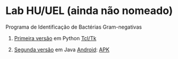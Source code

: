 # Lab HU/UEL (ainda não nomeado)
Programa de Identificação de Bactérias Gram-negativas 

1. [Primeira versão](https://github.com/akirademenech/lab_huel/blob/main/python/) em Python [Tcl/Tk](https://github.com/Akirademenech/lab_huel/blob/main/python/lab.py)  

2. [Segunda versão](https://github.com/akiraDemenech/lab_huel/tree/main/java/) em Java [Android](https://github.com/akiraDemenech/lab_huel/tree/main/java/br/uel/hu/android): [APK](https://github.com/AkiraDemenech/lab_huel/blob/main/app_Lab_HU_UEL.apk)